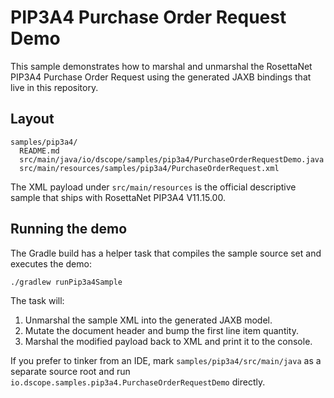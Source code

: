 # PIP3A4 Purchase Order Request Demo

This sample demonstrates how to marshal and unmarshal the RosettaNet PIP3A4 Purchase Order
Request using the generated JAXB bindings that live in this repository.

## Layout

```
samples/pip3a4/
  README.md
  src/main/java/io/dscope/samples/pip3a4/PurchaseOrderRequestDemo.java
  src/main/resources/samples/pip3a4/PurchaseOrderRequest.xml
```

The XML payload under `src/main/resources` is the official descriptive sample that ships with
RosettaNet PIP3A4 V11.15.00.

## Running the demo

The Gradle build has a helper task that compiles the sample source set and executes the demo:

```sh
./gradlew runPip3a4Sample
```

The task will:

1. Unmarshal the sample XML into the generated JAXB model.
2. Mutate the document header and bump the first line item quantity.
3. Marshal the modified payload back to XML and print it to the console.

If you prefer to tinker from an IDE, mark `samples/pip3a4/src/main/java` as a separate source root
and run `io.dscope.samples.pip3a4.PurchaseOrderRequestDemo` directly.

